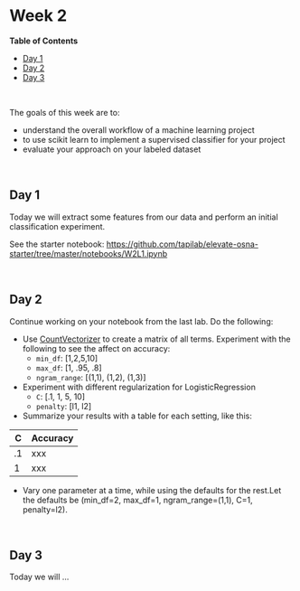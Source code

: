 # Week 2


**Table of Contents**
- [Day 1](#day-1)
- [Day 2](#day-2)
- [Day 3](#day-3)

<br>

The goals of this week are to:

- understand the overall workflow of a machine learning project
- to use scikit learn to implement a supervised classifier for your project
- evaluate your approach on your labeled dataset

<br>

## Day 1

Today we will extract some features from our data and perform an initial classification experiment.

See the starter notebook: https://github.com/tapilab/elevate-osna-starter/tree/master/notebooks/W2L1.ipynb


<br>

## Day 2

Continue working on your notebook from the last lab. Do the following:

- Use [CountVectorizer](https://scikit-learn.org/stable/modules/generated/sklearn.feature_extraction.text.CountVectorizer.html) to create a matrix of all terms. Experiment with the following to see the affect on accuracy:
  - `min_df`: [1,2,5,10]
  - `max_df`: [1, .95, .8]
  - `ngram_range`: [(1,1), (1,2), (1,3)]
- Experiment with different regularization for LogisticRegression
  - `C`: [.1, 1, 5, 10]
  - `penalty`: [l1, l2]
- Summarize your results with a table for each setting, like this:

| C  | Accuracy|
|----|---------|
| .1 | xxx     |
| 1  | xxx     |

- Vary one parameter at a time, while using the defaults for the rest.Let the defaults be (min_df=2, max_df=1, ngram_range=(1,1), C=1, penalty=l2). 

<br>

## Day 3

Today we will ...



